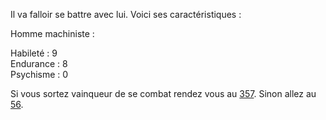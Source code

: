 Il va falloir se battre avec lui. Voici ses caractéristiques : 

Homme machiniste : 

Habileté : 9  
Endurance : 8  
Psychisme : 0  

Si vous sortez vainqueur de se combat rendez vous au [357](357). Sinon allez au [56](56).
